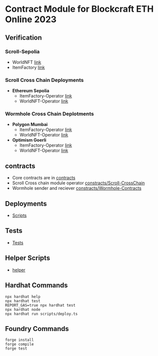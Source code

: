 # Contract Module for Blockcraft ETH Online 2023

## Verification
### Scroll-Sepolia
- WorldNFT [link](https://sepolia.scrollscan.dev/address/0x304Ad60027Bc6A8128E4AE1dE862E86B6cc37154#code)
- ItemFactory [link](https://sepolia.scrollscan.dev/address/0x0C769dd6d69DabD6a4151B579A42E49A54074d62#code)
### Scroll Cross Chain Deployments
- **Ethereum Sepolia**
    - ItemFactory-Operator [link]()
    - WorldNFT-Operator [link]()
### Wormhole Cross Chain Deplotments
- **Polygon Mumbai**
    - ItemFactory-Operator [link]()
    - WorldNFT-Operator [link]()
- **Optimism Goerli**
    - ItemFactory-Operator [link]()
    - WorldNFT-Operator [link]()

## contracts 
 - Core contracts are in [contracts]('./contracts)
 - Scroll Cross chain module operator [constracts/Scroll-CrossChain]('./constracts/Scroll-CrossChain')
 - Wormhole sender and reciever [constracts/Wormhole-Contracts]('./contracts/Wormhole-Contracts')

## Deployments
- [Scripts]('./scripts)

## Tests
- [Tests]('./test')

## Helper Scripts
- [helper]('./helper')


## Hardhat Commands
```shell
npx hardhat help
npx hardhat test
REPORT_GAS=true npx hardhat test
npx hardhat node
npx hardhat run scripts/deploy.ts
```

## Foundry Commands
```shell
forge install
forge compile
forge test
```